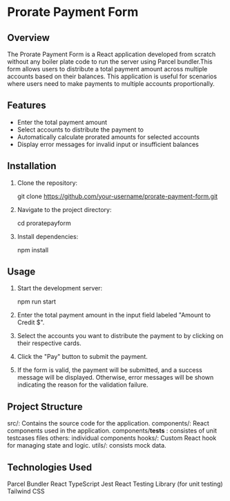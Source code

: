 # Prorate Payment Form

## Overview

The Prorate Payment Form is a React application developed from scratch without any boiler plate code to run the server using Parcel bundler.This form allows users to distribute a total payment amount across multiple accounts based on their balances. This application is useful for scenarios where users need to make payments to multiple accounts proportionally.

## Features

- Enter the total payment amount
- Select accounts to distribute the payment to
- Automatically calculate prorated amounts for selected accounts
- Display error messages for invalid input or insufficient balances

## Installation

1. Clone the repository:

   git clone https://github.com/your-username/prorate-payment-form.git

2. Navigate to the project directory:

   cd proratepayform

3. Install dependencies:

    npm install

## Usage
1. Start the development server:

    npm run start

2. Enter the total payment amount in the input field labeled "Amount to Credit $".

3. Select the accounts you want to distribute the payment to by clicking on their respective cards.

4. Click the "Pay" button to submit the payment.

5. If the form is valid, the payment will be submitted, and a success message will be displayed. Otherwise, error messages will be shown indicating the reason for the validation failure.

## Project Structure
src/: Contains the source code for the application.
components/: React components used in the application.
                components/__tests__ : consistes of unit testcases files
                others: individual components
hooks/: Custom React hook for managing state and logic.
utils/: consists mock data.

## Technologies Used
Parcel Bundler 
React
TypeScript
Jest React Testing Library (for unit testing)
Tailwind CSS
